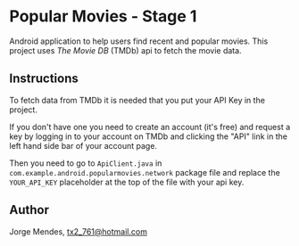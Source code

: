 # Popular Movies - Stage 1

Android application to help users find recent and popular movies. This project uses _The Movie DB_ (TMDb) api to fetch the movie data. 


## Instructions

To fetch data from TMDb it is needed that you put your API Key in the project.

If you don't have one you need to create an account (it's free) and request a key by logging in to your account on TMDb and clicking the "API" link in the left hand side bar of your account page.

Then you need to go to `ApiClient.java` in `com.example.android.popularmovies.network` package file and replace the `YOUR_API_KEY` placeholder at the top of the file with your api key.


## Author

Jorge Mendes, tx2_761@hotmail.com